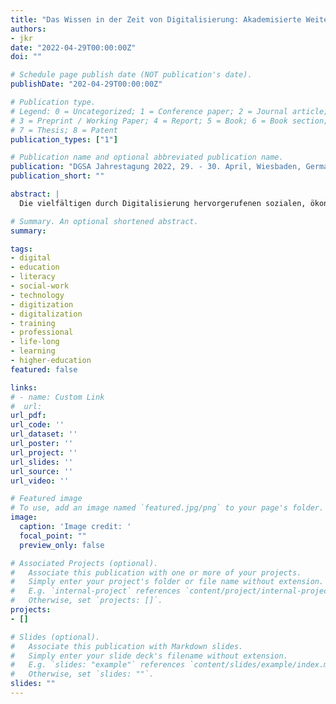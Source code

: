```yaml
---
title: "Das Wissen in der Zeit von Digitalisierung: Akademisierte Weiterbildung als Herausforderung an Profession und Hochschule [Paper presentation]"
authors:
- jkr
date: "2022-04-29T00:00:00Z"
doi: ""

# Schedule page publish date (NOT publication's date).
publishDate: "202-04-29T00:00:00Z"

# Publication type.
# Legend: 0 = Uncategorized; 1 = Conference paper; 2 = Journal article;
# 3 = Preprint / Working Paper; 4 = Report; 5 = Book; 6 = Book section;
# 7 = Thesis; 8 = Patent
publication_types: ["1"]

# Publication name and optional abbreviated publication name.
publication: "DGSA Jahrestagung 2022, 29. - 30. April, Wiesbaden, Germany"
publication_short: ""

abstract: |
  Die vielfältigen durch Digitalisierung hervorgerufenen sozialen, ökonomischen und gesamtgesellschaftlichen Transformationen stellen die Soziale Arbeit in Profession und Ausbildung vor große Herausforderungen. Die gelingende Gestaltung lebenslangen Lernens wird dadurch zu einer zentralen Aufgabe. Dieser Beitrag skizziert, wie professionelles Wissen der Sozialen Arbeit mit den Möglichkeiten digitaler Lehr- und Lernvermittlung transparent, bedarfsgerecht und von Hochschulen vermittelt und qualitative Standards in der Vermittlung zeitgemäß dokumentiert werden können.

# Summary. An optional shortened abstract.
summary:

tags:
- digital
- education
- literacy
- social-work
- technology
- digitization
- digitalization
- training
- professional
- life-long
- learning
- higher-education
featured: false

links:
# - name: Custom Link
#  url:
url_pdf:
url_code: ''
url_dataset: ''
url_poster: ''
url_project: ''
url_slides: ''
url_source: ''
url_video: ''

# Featured image
# To use, add an image named `featured.jpg/png` to your page's folder.
image:
  caption: 'Image credit: '
  focal_point: ""
  preview_only: false

# Associated Projects (optional).
#   Associate this publication with one or more of your projects.
#   Simply enter your project's folder or file name without extension.
#   E.g. `internal-project` references `content/project/internal-project/index.md`.
#   Otherwise, set `projects: []`.
projects:
- []

# Slides (optional).
#   Associate this publication with Markdown slides.
#   Simply enter your slide deck's filename without extension.
#   E.g. `slides: "example"` references `content/slides/example/index.md`.
#   Otherwise, set `slides: ""`.
slides: ""
---
```

